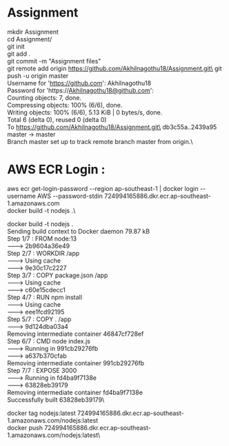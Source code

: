 # Assignment
mkdir Assignment\
cd Assignment/\
git init\
git add .\
git commit -m "Assignment files"\
git remote add origin https://github.com/Akhilnagothu18/Assignment.git\
git push -u origin master\
Username for 'https://github.com': Akhilnagothu18\
Password for 'https://Akhilnagothu18@github.com':\
Counting objects: 7, done.\
Compressing objects: 100% (6/6), done.\
Writing objects: 100% (6/6), 5.13 KiB | 0 bytes/s, done.\
Total 6 (delta 0), reused 0 (delta 0)\
To https://github.com/Akhilnagothu18/Assignment.git\
   db3c55a..2439a95  master -> master\
Branch master set up to track remote branch master from origin.\

# AWS ECR Login :

aws ecr get-login-password --region ap-southeast-1 | docker login --username AWS --password-stdin 724994165886.dkr.ecr.ap-southeast-1.amazonaws.com\
docker build -t nodejs .\

docker build -t nodejs .\
Sending build context to Docker daemon 79.87 kB\
Step 1/7 : FROM node:13\
 ---> 2b9604a36e49\
Step 2/7 : WORKDIR /app\
 ---> Using cache\
 ---> 9e30c17c2227\
Step 3/7 : COPY package.json /app\
 ---> Using cache\
 ---> c60e15cdecc1\
Step 4/7 : RUN npm install\
 ---> Using cache\
 ---> eee1fcd92195\
Step 5/7 : COPY . /app\
 ---> 9d124dba03a4\
Removing intermediate container 46847cf728ef\
Step 6/7 : CMD node index.js\
 ---> Running in 991cb29276fb\
 ---> a637b370cfab\
Removing intermediate container 991cb29276fb\
Step 7/7 : EXPOSE 3000\
 ---> Running in fd4ba9f7138e\
 ---> 63828eb39179\
Removing intermediate container fd4ba9f7138e\
Successfully built 63828eb39179\


docker tag nodejs:latest 724994165886.dkr.ecr.ap-southeast-1.amazonaws.com/nodejs:latest\
docker push 724994165886.dkr.ecr.ap-southeast-1.amazonaws.com/nodejs:latest\



